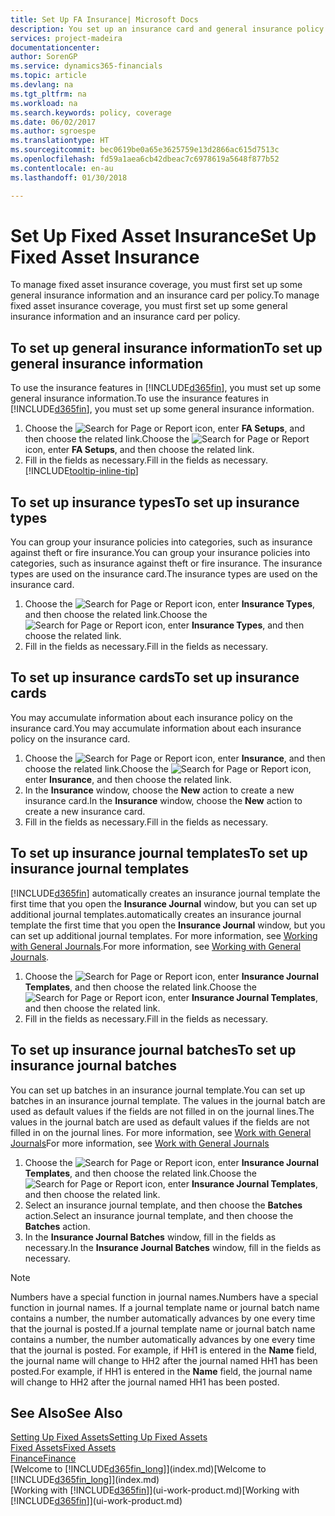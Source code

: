 ```yaml
---
title: Set Up FA Insurance| Microsoft Docs
description: You set up an insurance card and general insurance policy information to manage fixed asset insurance coverage.
services: project-madeira
documentationcenter: 
author: SorenGP
ms.service: dynamics365-financials
ms.topic: article
ms.devlang: na
ms.tgt_pltfrm: na
ms.workload: na
ms.search.keywords: policy, coverage
ms.date: 06/02/2017
ms.author: sgroespe
ms.translationtype: HT
ms.sourcegitcommit: bec0619be0a65e3625759e13d2866ac615d7513c
ms.openlocfilehash: fd59a1aea6cb42dbeac7c6978619a5648f877b52
ms.contentlocale: en-au
ms.lasthandoff: 01/30/2018

---
```

# <a name="set-up-fixed-asset-insurance"></a><span data-ttu-id="fa269-103">Set Up Fixed Asset Insurance</span><span class="sxs-lookup"><span data-stu-id="fa269-103">Set Up Fixed Asset Insurance</span></span>
<span data-ttu-id="fa269-104">To manage fixed asset insurance coverage, you must first set up some general insurance information and an insurance card per policy.</span><span class="sxs-lookup"><span data-stu-id="fa269-104">To manage fixed asset insurance coverage, you must first set up some general insurance information and an insurance card per policy.</span></span>

## <a name="to-set-up-general-insurance-information"></a><span data-ttu-id="fa269-105">To set up general insurance information</span><span class="sxs-lookup"><span data-stu-id="fa269-105">To set up general insurance information</span></span>
<span data-ttu-id="fa269-106">To use the insurance features in [!INCLUDE[d365fin](includes/d365fin_md.md)], you must set up some general insurance information.</span><span class="sxs-lookup"><span data-stu-id="fa269-106">To use the insurance features in [!INCLUDE[d365fin](includes/d365fin_md.md)], you must set up some general insurance information.</span></span>  

1. <span data-ttu-id="fa269-107">Choose the ![Search for Page or Report](media/ui-search/search_small.png "Search for Page or Report icon") icon, enter **FA Setups**, and then choose the related link.</span><span class="sxs-lookup"><span data-stu-id="fa269-107">Choose the ![Search for Page or Report](media/ui-search/search_small.png "Search for Page or Report icon") icon, enter **FA Setups**, and then choose the related link.</span></span>  
2. <span data-ttu-id="fa269-108">Fill in the fields as necessary.</span><span class="sxs-lookup"><span data-stu-id="fa269-108">Fill in the fields as necessary.</span></span> [!INCLUDE[tooltip-inline-tip](includes/tooltip-inline-tip_md.md)]  

## <a name="to-set-up-insurance-types"></a><span data-ttu-id="fa269-109">To set up insurance types</span><span class="sxs-lookup"><span data-stu-id="fa269-109">To set up insurance types</span></span>
<span data-ttu-id="fa269-110">You can group your insurance policies into categories, such as insurance against theft or fire insurance.</span><span class="sxs-lookup"><span data-stu-id="fa269-110">You can group your insurance policies into categories, such as insurance against theft or fire insurance.</span></span> <span data-ttu-id="fa269-111">The insurance types are used on the insurance card.</span><span class="sxs-lookup"><span data-stu-id="fa269-111">The insurance types are used on the insurance card.</span></span>

1. <span data-ttu-id="fa269-112">Choose the ![Search for Page or Report](media/ui-search/search_small.png "Search for Page or Report icon") icon, enter **Insurance Types**, and then choose the related link.</span><span class="sxs-lookup"><span data-stu-id="fa269-112">Choose the ![Search for Page or Report](media/ui-search/search_small.png "Search for Page or Report icon") icon, enter **Insurance Types**, and then choose the related link.</span></span>  
2. <span data-ttu-id="fa269-113">Fill in the fields as necessary.</span><span class="sxs-lookup"><span data-stu-id="fa269-113">Fill in the fields as necessary.</span></span>

## <a name="to-set-up-insurance-cards"></a><span data-ttu-id="fa269-114">To set up insurance cards</span><span class="sxs-lookup"><span data-stu-id="fa269-114">To set up insurance cards</span></span>
<span data-ttu-id="fa269-115">You may accumulate information about each insurance policy on the insurance card.</span><span class="sxs-lookup"><span data-stu-id="fa269-115">You may accumulate information about each insurance policy on the insurance card.</span></span>  

1. <span data-ttu-id="fa269-116">Choose the ![Search for Page or Report](media/ui-search/search_small.png "Search for Page or Report icon") icon, enter **Insurance**, and then choose the related link.</span><span class="sxs-lookup"><span data-stu-id="fa269-116">Choose the ![Search for Page or Report](media/ui-search/search_small.png "Search for Page or Report icon") icon, enter **Insurance**, and then choose the related link.</span></span>  
2. <span data-ttu-id="fa269-117">In the **Insurance** window, choose the **New** action to create a  new insurance card.</span><span class="sxs-lookup"><span data-stu-id="fa269-117">In the **Insurance** window, choose the **New** action to create a  new insurance card.</span></span>  
3. <span data-ttu-id="fa269-118">Fill in the fields as necessary.</span><span class="sxs-lookup"><span data-stu-id="fa269-118">Fill in the fields as necessary.</span></span>

## <a name="to-set-up-insurance-journal-templates"></a><span data-ttu-id="fa269-119">To set up insurance journal templates</span><span class="sxs-lookup"><span data-stu-id="fa269-119">To set up insurance journal templates</span></span>
[!INCLUDE[d365fin](includes/d365fin_md.md)] <span data-ttu-id="fa269-120">automatically creates an insurance journal template the first time that you open the **Insurance Journal** window, but you can set up additional journal templates.</span><span class="sxs-lookup"><span data-stu-id="fa269-120">automatically creates an insurance journal template the first time that you open the **Insurance Journal** window, but you can set up additional journal templates.</span></span> <span data-ttu-id="fa269-121">For more information, see [Working with General Journals](ui-work-general-journals.md).</span><span class="sxs-lookup"><span data-stu-id="fa269-121">For more information, see [Working with General Journals](ui-work-general-journals.md).</span></span>  

1. <span data-ttu-id="fa269-122">Choose the ![Search for Page or Report](media/ui-search/search_small.png "Search for Page or Report icon") icon, enter **Insurance Journal Templates**, and then choose the related link.</span><span class="sxs-lookup"><span data-stu-id="fa269-122">Choose the ![Search for Page or Report](media/ui-search/search_small.png "Search for Page or Report icon") icon, enter **Insurance Journal Templates**, and then choose the related link.</span></span>  
2. <span data-ttu-id="fa269-123">Fill in the fields as necessary.</span><span class="sxs-lookup"><span data-stu-id="fa269-123">Fill in the fields as necessary.</span></span>

## <a name="to-set-up-insurance-journal-batches"></a><span data-ttu-id="fa269-124">To set up insurance journal batches</span><span class="sxs-lookup"><span data-stu-id="fa269-124">To set up insurance journal batches</span></span>
<span data-ttu-id="fa269-125">You can set up batches in an insurance journal template.</span><span class="sxs-lookup"><span data-stu-id="fa269-125">You can set up batches in an insurance journal template.</span></span> <span data-ttu-id="fa269-126">The values in the journal batch are used as default values if the fields are not filled in on the journal lines.</span><span class="sxs-lookup"><span data-stu-id="fa269-126">The values in the journal batch are used as default values if the fields are not filled in on the journal lines.</span></span> <span data-ttu-id="fa269-127">For more information, see [Work with General Journals](ui-work-general-journals.md)</span><span class="sxs-lookup"><span data-stu-id="fa269-127">For more information, see [Work with General Journals](ui-work-general-journals.md)</span></span>  

1. <span data-ttu-id="fa269-128">Choose the ![Search for Page or Report](media/ui-search/search_small.png "Search for Page or Report icon") icon, enter **Insurance Journal Templates**, and then choose the related link.</span><span class="sxs-lookup"><span data-stu-id="fa269-128">Choose the ![Search for Page or Report](media/ui-search/search_small.png "Search for Page or Report icon") icon, enter **Insurance Journal Templates**, and then choose the related link.</span></span>  
2. <span data-ttu-id="fa269-129">Select an insurance journal template, and then choose the **Batches** action.</span><span class="sxs-lookup"><span data-stu-id="fa269-129">Select an insurance journal template, and then choose the **Batches** action.</span></span>
3. <span data-ttu-id="fa269-130">In the **Insurance Journal Batches** window, fill in the fields as necessary.</span><span class="sxs-lookup"><span data-stu-id="fa269-130">In the **Insurance Journal Batches** window, fill in the fields as necessary.</span></span>

> [!NOTE]  
>   <span data-ttu-id="fa269-131">Numbers have a special function in journal names.</span><span class="sxs-lookup"><span data-stu-id="fa269-131">Numbers have a special function in journal names.</span></span> <span data-ttu-id="fa269-132">If a journal template name or journal batch name contains a number, the number automatically advances by one every time that the journal is posted.</span><span class="sxs-lookup"><span data-stu-id="fa269-132">If a journal template name or journal batch name contains a number, the number automatically advances by one every time that the journal is posted.</span></span> <span data-ttu-id="fa269-133">For example, if HH1 is entered in the **Name** field, the journal name will change to HH2 after the journal named HH1 has been posted.</span><span class="sxs-lookup"><span data-stu-id="fa269-133">For example, if HH1 is entered in the **Name** field, the journal name will change to HH2 after the journal named HH1 has been posted.</span></span>

## <a name="see-also"></a><span data-ttu-id="fa269-134">See Also</span><span class="sxs-lookup"><span data-stu-id="fa269-134">See Also</span></span>
[<span data-ttu-id="fa269-135">Setting Up Fixed Assets</span><span class="sxs-lookup"><span data-stu-id="fa269-135">Setting Up Fixed Assets</span></span>](fa-setup.md)  
[<span data-ttu-id="fa269-136">Fixed Assets</span><span class="sxs-lookup"><span data-stu-id="fa269-136">Fixed Assets</span></span>](fa-manage.md)  
[<span data-ttu-id="fa269-137">Finance</span><span class="sxs-lookup"><span data-stu-id="fa269-137">Finance</span></span>](finance.md)  
<span data-ttu-id="fa269-138">[Welcome to [!INCLUDE[d365fin_long](includes/d365fin_long_md.md)]](index.md)</span><span class="sxs-lookup"><span data-stu-id="fa269-138">[Welcome to [!INCLUDE[d365fin_long](includes/d365fin_long_md.md)]](index.md)</span></span>  
<span data-ttu-id="fa269-139">[Working with [!INCLUDE[d365fin](includes/d365fin_md.md)]](ui-work-product.md)</span><span class="sxs-lookup"><span data-stu-id="fa269-139">[Working with [!INCLUDE[d365fin](includes/d365fin_md.md)]](ui-work-product.md)</span></span>

